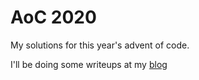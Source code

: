 # AoC 2020

My solutions for this year's advent of code.

I'll be doing some writeups at my [blog](https://nliu.net)


